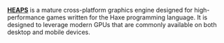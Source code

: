 [**HEAPS**](https://heaps.io) is a mature cross-platform graphics engine designed for high-performance games written for the Haxe programming language. It is designed to leverage modern GPUs that are commonly available on both desktop and mobile devices.
